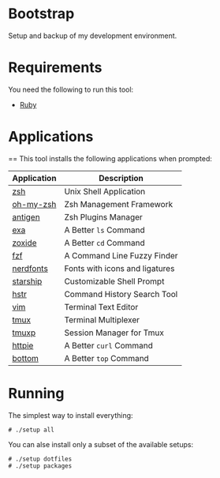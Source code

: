 # Bootstrap

Setup and backup of my development environment.

# Requirements

You need the following to run this tool:

* [Ruby][ruby]

# Applications
==
This tool installs the following applications when prompted:

| Application            | Description                    |
|------------------------|--------------------------------|
| [zsh][zsh]             | Unix Shell Application         |
| [oh-my-zsh][oh-my-zsh] | Zsh Management Framework       |
| [antigen][antigen]     | Zsh Plugins Manager            |
| [exa][exa]             | A Better `ls` Command          |
| [zoxide][zoxide]       | A Better `cd` Command          |
| [fzf][fzf]             | A Command Line Fuzzy Finder    |
| [nerdfonts][nerdfonts] | Fonts with icons and ligatures |
| [starship][starship]   | Customizable Shell Prompt      |
| [hstr][hstr]           | Command History Search Tool    |
| [vim][vim]             | Terminal Text Editor           |
| [tmux][tmux]           | Terminal Multiplexer           |
| [tmuxp][tmuxp]         | Session Manager for Tmux       |
| [httpie][httpie]       | A Better `curl` Command        |
| [bottom][bottom]       | A Better `top` Command         |

# Running

The simplest way to install everything:

    # ./setup all

You can alse install only a subset of the available setups:

    # ./setup dotfiles
    # ./setup packages

[antigen]:   https://antigen.sharats.me/
[bottom]:    https://github.com/ClementTsang/bottom#bottom
[exa]:       https://the.exa.website/
[fzf]:       https://github.com/junegunn/fzf#-
[httpie]:    https://httpie.io/
[hstr]:      https://github.com/dvorka/hstr#hstr
[nerdfonts]: https://www.nerdfonts.com/
[oh-my-zsh]: https://ohmyz.sh/
[ruby]:      https://www.ruby-lang.org/
[starship]:  https://starship.rs/
[tmux]:      https://github.com/tmux/tmux/wiki
[tmuxp]:     https://tmuxp.git-pull.com/
[vim]:       https://www.vim.org/
[zsh]:       https://zsh.sourceforge.io/
[zoxide]:    https://github.com/ajeetdsouza/zoxide#zoxide
